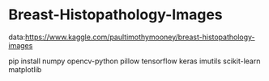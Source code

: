 # Breast-Histopathology-Images



data:https://www.kaggle.com/paultimothymooney/breast-histopathology-images



pip install numpy opencv-python pillow tensorflow keras imutils scikit-learn matplotlib
